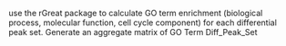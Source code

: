 use the rGreat package to calculate GO term enrichment (biological process, molecular function, cell cycle component) for each differential peak set.
Generate an aggregate matrix of
GO Term  Diff_Peak_Set
